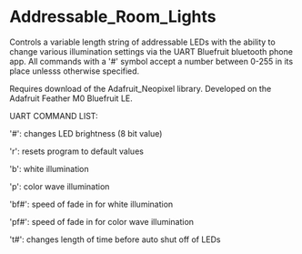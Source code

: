 # Addressable_Room_Lights

Controls a variable length string of addressable LEDs with the ability to change various illumination settings via the UART Bluefruit bluetooth phone app. All commands with a '#' symbol accept a number between 0-255 in its place unlesss otherwise specified. 

Requires download of the Adafruit_Neopixel library.
Developed on the Adafruit Feather M0 Bluefruit LE.

UART COMMAND LIST:

'#':    changes LED brightness (8 bit value)

'r':    resets program to default values

'b':    white illumination

'p':    color wave illumination

'bf#':  speed of fade in for white illumination

'pf#':  speed of fade in for color wave illumination

't#':   changes length of time before auto shut off of LEDs
